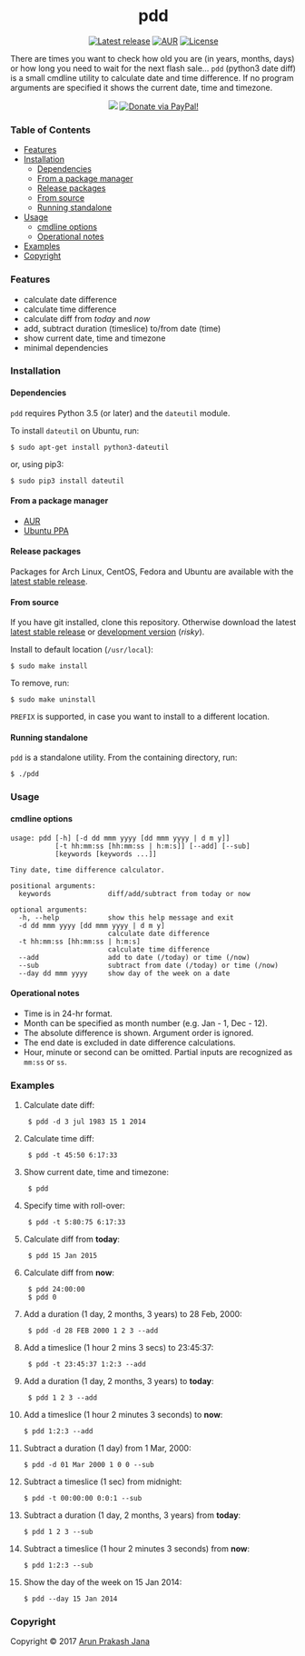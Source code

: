 <h1 align="center">pdd</h1>

<p align="center">
<a href="https://github.com/jarun/pdd/releases/latest"><img src="https://img.shields.io/github/release/jarun/pdd.svg?maxAge=600" alt="Latest release" /></a>
<a href="https://aur.archlinux.org/packages/pdd"><img src="https://img.shields.io/aur/version/pdd.svg?maxAge=600" alt="AUR" /></a>
<a href="https://github.com/jarun/pdd/blob/master/LICENSE"><img src="https://img.shields.io/badge/license-GPLv3-yellow.svg?maxAge=2592000" alt="License" /></a>
</p>

There are times you want to check how old you are (in years, months, days) or how long you need to wait for the next flash sale... `pdd` (python3 date diff) is a small cmdline utility to calculate date and time difference. If no program arguments are specified it shows the current date, time and timezone.

<p align="center">
<a href="https://saythanks.io/to/jarun"><img src="https://img.shields.io/badge/say-thanks!-ff69b4.svg" /></a>
<a href="https://www.paypal.com/cgi-bin/webscr?cmd=_s-xclick&hosted_button_id=RMLTQ76JSXJ4Q"><img src="https://img.shields.io/badge/Donate-$5-FC746D.svg" alt="Donate via PayPal!" /></a>
</p>

### Table of Contents

- [Features](#features)
- [Installation](#installation)
  - [Dependencies](#dependencies)
  - [From a package manager](#from-a-package-manager)
  - [Release packages](#release-packages)
  - [From source](#from-source)
  - [Running standalone](#running-standalone)
- [Usage](#usage)
  - [cmdline options](#cmdline-options)
  - [Operational notes](#operational-notes)
- [Examples](#examples)
- [Copyright](#copyright)

### Features

- calculate date difference
- calculate time difference
- calculate diff from *today* and *now*
- add, subtract duration (timeslice) to/from date (time)
- show current date, time and timezone
- minimal dependencies

### Installation

#### Dependencies

`pdd` requires Python 3.5 (or later) and the `dateutil` module.

To install `dateutil` on Ubuntu, run:

    $ sudo apt-get install python3-dateutil

or, using pip3:

    $ sudo pip3 install dateutil

#### From a package manager

- [AUR](https://aur.archlinux.org/packages/pdd/)
- [Ubuntu PPA](https://launchpad.net/~twodopeshaggy/+archive/ubuntu/jarun/)

#### Release packages

Packages for Arch Linux, CentOS, Fedora and Ubuntu are available with the [latest stable release](https://github.com/jarun/pdd/releases/latest).

#### From source

If you have git installed, clone this repository. Otherwise download the latest [latest stable release](https://github.com/jarun/pdd/releases/latest) or [development version](https://github.com/jarun/pdd/archive/master.zip) (*risky*).

Install to default location (`/usr/local`):

    $ sudo make install

To remove, run:

    $ sudo make uninstall

`PREFIX` is supported, in case you want to install to a different location.

#### Running standalone

`pdd` is a standalone utility. From the containing directory, run:

    $ ./pdd

### Usage

#### cmdline options

```
usage: pdd [-h] [-d dd mmm yyyy [dd mmm yyyy | d m y]]
           [-t hh:mm:ss [hh:mm:ss | h:m:s]] [--add] [--sub]
           [keywords [keywords ...]]

Tiny date, time difference calculator.

positional arguments:
  keywords              diff/add/subtract from today or now

optional arguments:
  -h, --help            show this help message and exit
  -d dd mmm yyyy [dd mmm yyyy | d m y]
                        calculate date difference
  -t hh:mm:ss [hh:mm:ss | h:m:s]
                        calculate time difference
  --add                 add to date (/today) or time (/now)
  --sub                 subtract from date (/today) or time (/now)
  --day dd mmm yyyy     show day of the week on a date
```

#### Operational notes

- Time is in 24-hr format.
- Month can be specified as month number (e.g. Jan - 1, Dec - 12).
- The absolute difference is shown. Argument order is ignored.
- The end date is excluded in date difference calculations.
- Hour, minute or second can be omitted. Partial inputs are recognized as `mm:ss` or `ss`.

### Examples

1. Calculate date diff:

        $ pdd -d 3 jul 1983 15 1 2014

2. Calculate time diff:

        $ pdd -t 45:50 6:17:33

3. Show current date, time and timezone:

        $ pdd

4. Specify time with roll-over:

        $ pdd -t 5:80:75 6:17:33

5. Calculate diff from **today**:

        $ pdd 15 Jan 2015

6. Calculate diff from **now**:

        $ pdd 24:00:00
        $ pdd 0

7. Add a duration (1 day, 2 months, 3 years) to 28 Feb, 2000:

        $ pdd -d 28 FEB 2000 1 2 3 --add

8. Add a timeslice (1 hour 2 mins 3 secs) to 23:45:37:

        $ pdd -t 23:45:37 1:2:3 --add

9. Add a duration (1 day, 2 months, 3 years) to **today**:

        $ pdd 1 2 3 --add

10. Add a timeslice (1 hour 2 minutes 3 seconds) to **now**:

        $ pdd 1:2:3 --add

11. Subtract a duration (1 day) from 1 Mar, 2000:

        $ pdd -d 01 Mar 2000 1 0 0 --sub

12. Subtract a timeslice (1 sec) from midnight:

        $ pdd -t 00:00:00 0:0:1 --sub

13. Subtract a duration (1 day, 2 months, 3 years) from **today**:

        $ pdd 1 2 3 --sub

14. Subtract a timeslice (1 hour 2 minutes 3 seconds) from **now**:

        $ pdd 1:2:3 --sub

15. Show the day of the week on 15 Jan 2014:

        $ pdd --day 15 Jan 2014

### Copyright

Copyright © 2017 [Arun Prakash Jana](https://github.com/jarun)
